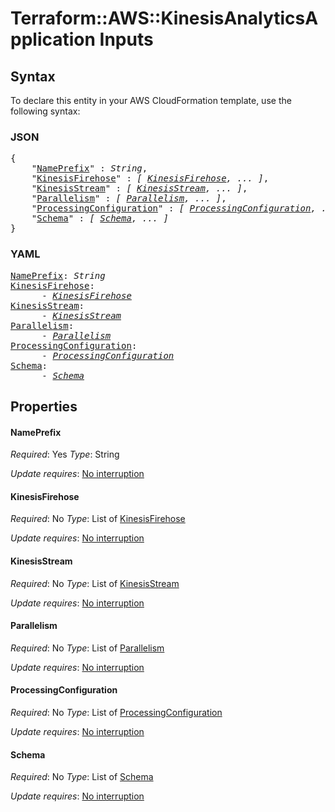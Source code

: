 # Terraform::AWS::KinesisAnalyticsApplication Inputs

## Syntax

To declare this entity in your AWS CloudFormation template, use the following syntax:

### JSON

<pre>
{
    "<a href="#nameprefix" title="NamePrefix">NamePrefix</a>" : <i>String</i>,
    "<a href="#kinesisfirehose" title="KinesisFirehose">KinesisFirehose</a>" : <i>[ <a href="inputs-kinesisfirehose.md">KinesisFirehose</a>, ... ]</i>,
    "<a href="#kinesisstream" title="KinesisStream">KinesisStream</a>" : <i>[ <a href="inputs-kinesisstream.md">KinesisStream</a>, ... ]</i>,
    "<a href="#parallelism" title="Parallelism">Parallelism</a>" : <i>[ <a href="inputs-parallelism.md">Parallelism</a>, ... ]</i>,
    "<a href="#processingconfiguration" title="ProcessingConfiguration">ProcessingConfiguration</a>" : <i>[ <a href="inputs-processingconfiguration.md">ProcessingConfiguration</a>, ... ]</i>,
    "<a href="#schema" title="Schema">Schema</a>" : <i>[ <a href="inputs-schema.md">Schema</a>, ... ]</i>
}
</pre>

### YAML

<pre>
<a href="#nameprefix" title="NamePrefix">NamePrefix</a>: <i>String</i>
<a href="#kinesisfirehose" title="KinesisFirehose">KinesisFirehose</a>: <i>
      - <a href="inputs-kinesisfirehose.md">KinesisFirehose</a></i>
<a href="#kinesisstream" title="KinesisStream">KinesisStream</a>: <i>
      - <a href="inputs-kinesisstream.md">KinesisStream</a></i>
<a href="#parallelism" title="Parallelism">Parallelism</a>: <i>
      - <a href="inputs-parallelism.md">Parallelism</a></i>
<a href="#processingconfiguration" title="ProcessingConfiguration">ProcessingConfiguration</a>: <i>
      - <a href="inputs-processingconfiguration.md">ProcessingConfiguration</a></i>
<a href="#schema" title="Schema">Schema</a>: <i>
      - <a href="inputs-schema.md">Schema</a></i>
</pre>

## Properties

#### NamePrefix

_Required_: Yes
_Type_: String

_Update requires_: [No interruption](https://docs.aws.amazon.com/AWSCloudFormation/latest/UserGuide/using-cfn-updating-stacks-update-behaviors.html#update-no-interrupt)

#### KinesisFirehose

_Required_: No
_Type_: List of <a href="inputs-kinesisfirehose.md">KinesisFirehose</a>

_Update requires_: [No interruption](https://docs.aws.amazon.com/AWSCloudFormation/latest/UserGuide/using-cfn-updating-stacks-update-behaviors.html#update-no-interrupt)

#### KinesisStream

_Required_: No
_Type_: List of <a href="inputs-kinesisstream.md">KinesisStream</a>

_Update requires_: [No interruption](https://docs.aws.amazon.com/AWSCloudFormation/latest/UserGuide/using-cfn-updating-stacks-update-behaviors.html#update-no-interrupt)

#### Parallelism

_Required_: No
_Type_: List of <a href="inputs-parallelism.md">Parallelism</a>

_Update requires_: [No interruption](https://docs.aws.amazon.com/AWSCloudFormation/latest/UserGuide/using-cfn-updating-stacks-update-behaviors.html#update-no-interrupt)

#### ProcessingConfiguration

_Required_: No
_Type_: List of <a href="inputs-processingconfiguration.md">ProcessingConfiguration</a>

_Update requires_: [No interruption](https://docs.aws.amazon.com/AWSCloudFormation/latest/UserGuide/using-cfn-updating-stacks-update-behaviors.html#update-no-interrupt)

#### Schema

_Required_: No
_Type_: List of <a href="inputs-schema.md">Schema</a>

_Update requires_: [No interruption](https://docs.aws.amazon.com/AWSCloudFormation/latest/UserGuide/using-cfn-updating-stacks-update-behaviors.html#update-no-interrupt)

